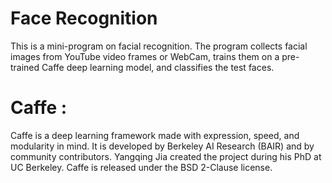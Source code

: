 # Face Recognition
This is a mini-program on facial recognition. The program collects facial images from YouTube video frames or WebCam, trains them on a pre-trained Caffe deep learning model, and classifies the test faces.

# Caffe : 

Caffe is a deep learning framework made with expression, speed, and modularity in mind. It is developed by Berkeley AI Research (BAIR) and by community contributors. Yangqing Jia created the project during his PhD at UC Berkeley. Caffe is released under the BSD 2-Clause license.

